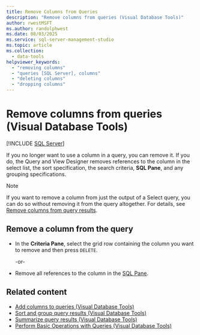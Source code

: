 ```yaml
---
title: Remove Columns from Queries
description: "Remove columns from queries (Visual Database Tools)"
author: rwestMSFT
ms.author: randolphwest
ms.date: 08/03/2025
ms.service: sql-server-management-studio
ms.topic: article
ms.collection:
  - data-tools
helpviewer_keywords:
  - "removing columns"
  - "queries [SQL Server], columns"
  - "deleting columns"
  - "dropping columns"
---
```

# Remove columns from queries (Visual Database Tools)

[!INCLUDE [SQL Server](../includes/applies-to-version/sqlserver.md)]

If you no longer want to use a column in a query, you can remove it. If you do, the Query and View Designer removes references to the column in the select list, the sort specification, the search criteria, **SQL Pane**, and any grouping specifications.

> [!NOTE]  
> If you want to remove a column from just the output of a Select query, you can do so without removing it from the query altogether. For details, see [Remove columns from query results](remove-columns-from-query-results-visual-database-tools.md).

## Remove a column from the query

- In the **Criteria Pane**, select the grid row containing the column you want to remove and then press `DELETE`.

  -or-

- Remove all references to the column in the [SQL Pane](sql-pane-visual-database-tools.md).

## Related content

- [Add columns to queries (Visual Database Tools)](add-columns-to-queries-visual-database-tools.md)
- [Sort and group query results (Visual Database Tools)](sort-and-group-query-results-visual-database-tools.md)
- [Summarize query results (Visual Database Tools)](summarize-query-results-visual-database-tools.md)
- [Perform Basic Operations with Queries (Visual Database Tools)](perform-basic-operations-with-queries-visual-database-tools.md)
